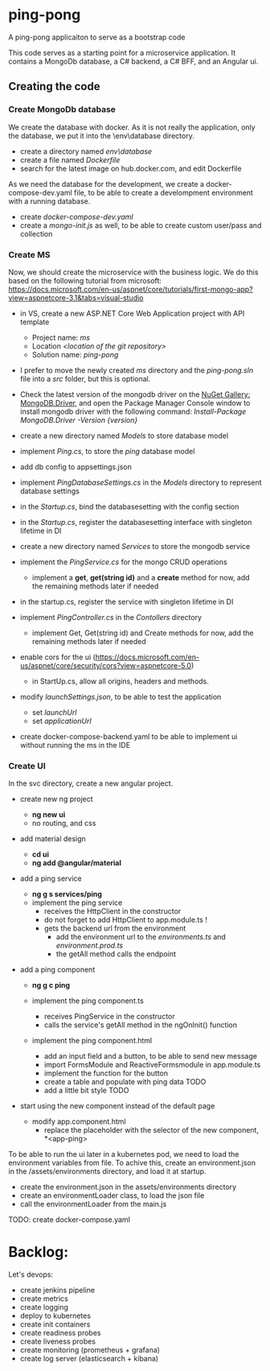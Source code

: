 # ping-pong
A ping-pong applicaiton to serve as a bootstrap code

This code serves as a starting point for a microservice application. It contains a MongoDb database, a C# backend, a C# BFF, and an Angular ui.


## Creating the code

### Create MongoDb database

We create the database with docker. As it is not really the application, only the database, we put it into the \env\database directory.

- create a directory named *env\database*
- create a file named *Dockerfile*
- search for the latest image on hub.docker.com, and edit Dockerfile

As we need the database for the development, we create a docker-compose-dev.yaml file, to be able to create a develompment environment with a running database.

- create *docker-compose-dev.yaml*
- create a *mongo-init.js* as well, to be able to create custom user/pass and collection

### Create MS
Now, we should create the microservice with the business logic. We do this based on the following tutorial from microsoft: https://docs.microsoft.com/en-us/aspnet/core/tutorials/first-mongo-app?view=aspnetcore-3.1&tabs=visual-studio

- in VS, create a new ASP.NET Core Web Application project with API template
  - Project name: *ms*
  - Location *\<location of the git repository>*
  - Solution name: *ping-pong*

- I prefer to move the newly created *ms* directory and the *ping-pong.sln* file into a *src* folder, but this is optional.

- Check the latest version of the mongodb driver on the [NuGet Gallery: MongoDB.Driver](https://www.nuget.org/packages/MongoDB.Driver/), and open the Package Manager Console window to install mongodb driver with the following command: *Install-Package MongoDB.Driver -Version {version}*

- create a new directory named *Models* to store database model
- implement *Ping.cs*, to store the *ping* database model
- add db config to appsettings.json
- implement *PingDatabaseSettings.cs* in the *Models* directory to represent database settings
- in the *Startup.cs*, bind the databasesetting with the config section
- in the *Startup.cs*, register the databasesetting interface with singleton lifetime in DI

- create a new directory named *Services* to store the mongodb service
- implement the *PingService.cs* for the mongo CRUD operations
  - implement a **get**, **get(string id)** and a **create** method for now, add the remaining methods later if needed
- in the startup.cs, register the service with singleton lifetime in DI

- implement *PingController.cs* in the *Contollers* directory
  - implement Get, Get(string id) and Create methods for now, add the remaining methods later if needed

- enable cors for the ui (https://docs.microsoft.com/en-us/aspnet/core/security/cors?view=aspnetcore-5.0)
  - in StartUp.cs, allow all origins, headers and methods.

- modify *launchSettings.json*, to be able to test the application
  - set *launchUrl*
  - set *applicationUrl*

- create docker-compose-backend.yaml to be able to implement ui without running the ms in the IDE


### Create UI

In the svc directory, create a new angular project.

- create new ng project
  - **ng new ui**
  - no routing, and css

- add material design
  - **cd ui**
  - **ng add @angular/material**

- add a ping service
  - **ng g s services/ping**
  - implement the ping service
    - receives the HttpClient in the constructor
    - do not forget to add HttpClient to app.module.ts !
    - gets the backend url from the environment
      - add the environment url to the *environments.ts* and *environment.prod.ts*
      - the getAll method calls the endpoint

- add a ping component
  - **ng g c ping**
  - implement the ping component.ts
    - receives PingService in the constructor
    - calls the service's getAll method in the ngOnInit() function

  - implement the ping component.html
    - add an input field and a button, to be able to send new message
    - import FormsModule and ReactiveFormsmodule in app.module.ts
    - implement the function for the button
    - create a table and populate with ping data
TODO
    - add a little bit style
TODO

- start using the new component instead of the default page
  - modify app.component.html
    - replace the placeholder with the selector of the new component, *\<app-ping>

To be able to run the ui later in a kubernetes pod, we need to load the environment variables from file. To achive this, create an environment.json in the /assets/environments directory, and load it at startup.

- create the environment.json in the assets/environments directory
- create an environmentLoader class, to load the json file
- call the environmentLoader from the main.js


TODO: create docker-compose.yaml

# Backlog:
Let's devops:
- create jenkins pipeline
- create metrics
- create logging
- deploy to kubernetes
- create init containers
- create readiness probes
- create liveness probes
- create monitoring (prometheus + grafana)
- create log server (elasticsearch + kibana)